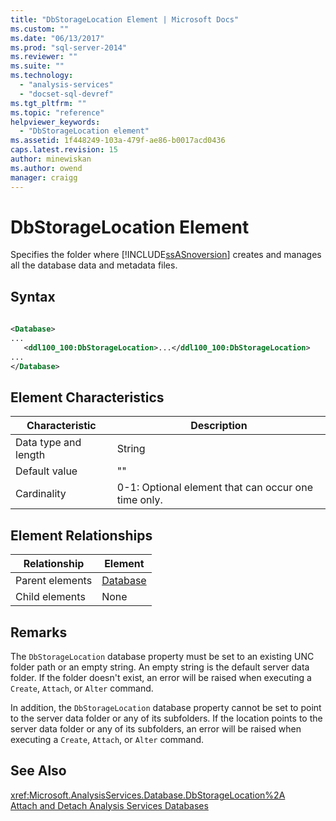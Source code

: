 ```yaml
---
title: "DbStorageLocation Element | Microsoft Docs"
ms.custom: ""
ms.date: "06/13/2017"
ms.prod: "sql-server-2014"
ms.reviewer: ""
ms.suite: ""
ms.technology: 
  - "analysis-services"
  - "docset-sql-devref"
ms.tgt_pltfrm: ""
ms.topic: "reference"
helpviewer_keywords: 
  - "DbStorageLocation element"
ms.assetid: 1f448249-103a-479f-ae86-b0017acd0436
caps.latest.revision: 15
author: minewiskan
ms.author: owend
manager: craigg
---
```

# DbStorageLocation Element
  Specifies the folder where [!INCLUDE[ssASnoversion](../../../includes/ssasnoversion-md.md)] creates and manages all the database data and metadata files.  
  
## Syntax  
  
```xml  
  
<Database>  
...  
   <ddl100_100:DbStorageLocation>...</ddl100_100:DbStorageLocation>  
...  
</Database>  
```  
  
## Element Characteristics  
  
|Characteristic|Description|  
|--------------------|-----------------|  
|Data type and length|String|  
|Default value|""|  
|Cardinality|0-1: Optional element that can occur one time only.|  
  
## Element Relationships  
  
|Relationship|Element|  
|------------------|-------------|  
|Parent elements|[Database](database-element-xmla.md)|  
|Child elements|None|  
  
## Remarks  
 The `DbStorageLocation` database property must be set to an existing UNC folder path or an empty string. An empty string is the default server data folder. If the folder doesn't exist, an error will be raised when executing a `Create`, `Attach`, or `Alter` command.  
  
 In addition, the `DbStorageLocation` database property cannot be set to point to the server data folder or any of its subfolders. If the location points to the server data folder or any of its subfolders, an error will be raised when executing a `Create`, `Attach`, or `Alter` command.  
  
## See Also  
 <xref:Microsoft.AnalysisServices.Database.DbStorageLocation%2A>   
 [Attach and Detach Analysis Services Databases](../../multidimensional-models/attach-and-detach-analysis-services-databases.md)  
  
  
